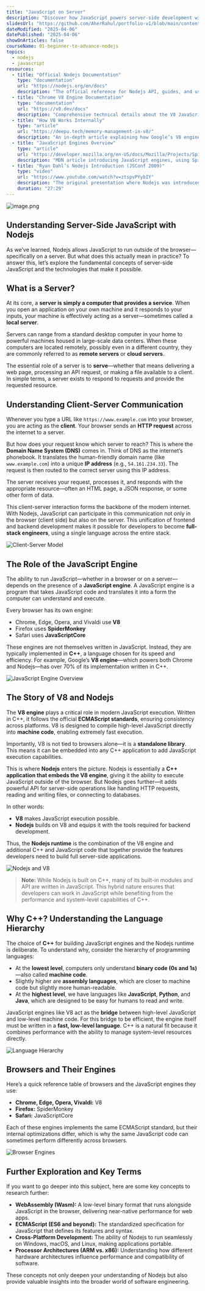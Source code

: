 ```yaml
---
title: "JavaScript on Server"
description: "Discover how JavaScript powers server-side development with Nodejs, transforming the way web applications are built. Nodejs is a fast, scalable runtime that enables asynchronous, event-driven programming, making it ideal for real-time applications like chat apps and streaming services. You'll also learn to build server-side applications from scratch, manage dependencies with npm, and use frameworks like Express.js."
slidesUrl: "https://github.com/AherRahul/portfolio-v1/blob/main/content/articles"
dateModified: "2025-04-06"
datePublished: "2025-04-06"
showOnArticles: false
courseName: 01-beginner-to-advance-nodejs
topics:
  - nodejs
  - javascript
resources:
  - title: "Official Nodejs Documentation"
    type: "documentation"
    url: "https://nodejs.org/en/docs"
    description: "The official reference for Nodejs API, guides, and usage examples."
  - title: "Chrome V8 Engine Documentation"
    type: "documentation"
    url: "https://v8.dev/docs"
    description: "Comprehensive technical details about the V8 JavaScript engine."
  - title: "How V8 Works Internally"
    type: "article"
    url: "https://deepu.tech/memory-management-in-v8/"
    description: "An in-depth article explaining how Google’s V8 engine executes and optimizes JavaScript."
  - title: "JavaScript Engines Overview"
    type: "article"
    url: "https://developer.mozilla.org/en-US/docs/Mozilla/Projects/SpiderMonkey/Introduction_to_the_SpiderMonkey_JavaScript_engine"
    description: "MDN article introducing JavaScript engines, using SpiderMonkey as an example."
  - title: "Ryan Dahl’s Nodejs Introduction (JSConf 2009)"
    type: "video"
    url: "https://www.youtube.com/watch?v=ztspvPYybIY"
    description: "The original presentation where Nodejs was introduced to the developer community."
    duration: "27:29"
---
```


![image.png](https://res.cloudinary.com/duojkrgue/image/upload/v1757930701/Portfolio/nodeJsCourse/2_zzsbpy.png)


## Understanding Server-Side JavaScript with Nodejs

As we’ve learned, Nodejs allows JavaScript to run outside of the browser—specifically on a server. But what does this actually mean in practice? To answer this, let’s explore the fundamental concepts of server-side JavaScript and the technologies that make it possible.


## What is a Server?

At its core, a **server is simply a computer that provides a service**. When you open an application on your own machine and it responds to your inputs, your machine is effectively acting as a server—sometimes called a **local server**.  

Servers can range from a standard desktop computer in your home to powerful machines housed in large-scale data centers. When these computers are located remotely, possibly even in a different country, they are commonly referred to as **remote servers** or **cloud servers**.  

The essential role of a server is to **serve**—whether that means delivering a web page, processing an API request, or making a file available to a client. In simple terms, a server exists to respond to requests and provide the requested resource.


## Understanding Client-Server Communication

Whenever you type a URL like `https://www.example.com` into your browser, you are acting as the **client**. Your browser sends an **HTTP request** across the internet to a server.  

But how does your request know which server to reach? This is where the **Domain Name System (DNS)** comes in. Think of DNS as the internet’s phonebook. It translates the human-friendly domain name (like `www.example.com`) into a unique **IP address** (e.g., `54.161.234.33`). The request is then routed to the correct server using this IP address.  

The server receives your request, processes it, and responds with the appropriate resource—often an HTML page, a JSON response, or some other form of data.  

This client-server interaction forms the backbone of the modern internet. With Nodejs, JavaScript can participate in this communication not only in the browser (client side) but also on the server. This unification of frontend and backend development makes it possible for developers to become **full-stack engineers**, using a single language across the entire stack.

![Client-Server Model](https://i.ibb.co/brf7D7h/1.jpg)


## The Role of the JavaScript Engine

The ability to run JavaScript—whether in a browser or on a server—depends on the presence of a **JavaScript engine**. A JavaScript engine is a program that takes JavaScript code and translates it into a form the computer can understand and execute.  

Every browser has its own engine:  
- Chrome, Edge, Opera, and Vivaldi use **V8**  
- Firefox uses **SpiderMonkey**  
- Safari uses **JavaScriptCore**  

These engines are not themselves written in JavaScript. Instead, they are typically implemented in **C++**, a language chosen for its speed and efficiency. For example, Google’s **V8 engine**—which powers both Chrome and Nodejs—has over 70% of its implementation written in C++.

![JavaScript Engine Overview](https://i.ibb.co/w7kyPnm/2.jpg)


## The Story of V8 and Nodejs

The **V8 engine** plays a critical role in modern JavaScript execution. Written in C++, it follows the official **ECMAScript standards**, ensuring consistency across platforms. V8 is designed to compile high-level JavaScript directly into **machine code**, enabling extremely fast execution.  

Importantly, V8 is not tied to browsers alone—it is a **standalone library**. This means it can be embedded into any C++ application to add JavaScript execution capabilities.  

This is where **Nodejs** enters the picture. Nodejs is essentially a **C++ application that embeds the V8 engine**, giving it the ability to execute JavaScript outside of the browser. But Nodejs goes further—it adds powerful API for server-side operations like handling HTTP requests, reading and writing files, or connecting to databases.  

In other words:  
- **V8** makes JavaScript execution possible.  
- **Nodejs** builds on V8 and equips it with the tools required for backend development.  

Thus, the **Nodejs runtime** is the combination of the V8 engine and additional C++ and JavaScript code that together provide the features developers need to build full server-side applications.

![Nodejs and V8](https://i.ibb.co/J5M4TNX/4.jpg)

> **Note:** While Nodejs is built on C++, many of its built-in modules and API are written in JavaScript. This hybrid nature ensures that developers can work in JavaScript while benefiting from the performance and system-level capabilities of C++.


## Why C++? Understanding the Language Hierarchy

The choice of **C++** for building JavaScript engines and the Nodejs runtime is deliberate. To understand why, consider the hierarchy of programming languages:  

- At the **lowest level**, computers only understand **binary code (0s and 1s)**—also called **machine code**.  
- Slightly higher are **assembly languages**, which are closer to machine code but slightly more human-readable.  
- At the **highest level**, we have languages like **JavaScript**, **Python**, and **Java**, which are designed to be easy for humans to read and write.  

JavaScript engines like V8 act as the **bridge** between high-level JavaScript and low-level machine code. For this bridge to be efficient, the engine itself must be written in a **fast, low-level language**. C++ is a natural fit because it combines performance with the ability to manage system-level resources directly.

![Language Hierarchy](https://i.ibb.co/BCSK3VF/5.jpg)


## Browsers and Their Engines

Here’s a quick reference table of browsers and the JavaScript engines they use:

- **Chrome, Edge, Opera, Vivaldi:** V8  
- **Firefox:** SpiderMonkey  
- **Safari:** JavaScriptCore  

Each of these engines implements the same ECMAScript standard, but their internal optimizations differ, which is why the same JavaScript code can sometimes perform differently across browsers.

![Browser Engines](https://i.ibb.co/vLZWXVD/6.jpg)


## Further Exploration and Key Terms

If you want to go deeper into this subject, here are some key concepts to research further:

- **WebAssembly (Wasm):** A low-level binary format that runs alongside JavaScript in the browser, delivering near-native performance for web apps.  
- **ECMAScript (ES6 and beyond):** The standardized specification for JavaScript that defines its features and syntax.  
- **Cross-Platform Development:** The ability of Nodejs to run seamlessly on Windows, macOS, and Linux, making applications portable.  
- **Processor Architectures (ARM vs. x86):** Understanding how different hardware architectures influence performance and compatibility of software.  

These concepts not only deepen your understanding of Nodejs but also provide valuable insights into the broader world of software engineering.

